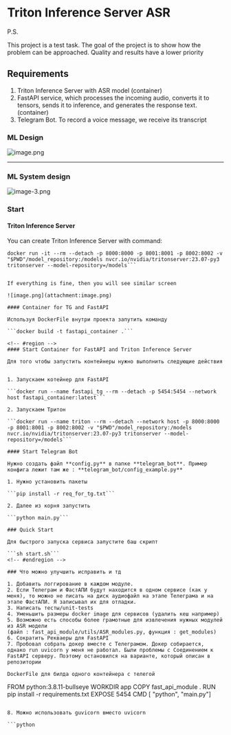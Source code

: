 # Triton Inference Server ASR

P.S.

This project is a test task. The goal of the project is to show how the problem can be approached. Quality and results have a lower priority

## Requirements

1. Triton Inference Server with ASR model (container)
2. FastAPI service, which processes the incoming audio, converts it to tensors, sends it to inference, and generates the response text. (container)
3. Telegram Bot. To record a voice message, we receive its transcript

### ML Design

![image.png](attachment:image.png)

______________________________________

### ML System design

![image-3.png](attachment:image-3.png)


### Start

#### Triton Inference Server

You can create Triton Inference Server with command:

```
docker run -it --rm --detach -p 8000:8000 -p 8001:8001 -p 8002:8002 -v "$PWD"/model_repository:/models nvcr.io/nvidia/tritonserver:23.07-py3 tritonserver --model-repository=/models```


If everything is fine, then you will see similar screen

![image.png](attachment:image.png)

#### Container for TG and FastAPI

Используя DockerFile внутри проекта запутить команду

```docker build -t fastapi_container .```

<!-- #region -->
#### Start Container for FastAPI and Triton Inference Server

Для того чтобы запустить контейнеры нужно выполнить следующие действия


1. Запускаем котейнер для FastAPI

```docker run --name fastapi_tg --rm --detach -p 5454:5454 --network host fastapi_container:latest```

2. Запускаем Тритон

```docker run --name triton --rm --detach --network host -p 8000:8000 -p 8001:8001 -p 8002:8002 -v "$PWD"/model_repository:/models nvcr.io/nvidia/tritonserver:23.07-py3 tritonserver --model-repository=/models```

#### Start Telegram Bot

Нужно создать файл **config.py** в папке **telegram_bot**. Пример конфига лежит там же : **telegram_bot/config_example.py**

1. Нужно установить пакеты

```pip install -r req_for_tg.txt```

2. Далее из корня запустить

```python main.py```

### Quick Start

Для быстрого запуска сервиса запустите баш скрипт

```sh start.sh```
<!-- #endregion -->

### Что можно улучшить исправить и тд

1. Добавить логгирование в каждом модуле. 
2. Если Телеграм и ФастАПИ будут находится в одном сервисе (как у меня), то можно не писать на диск аудиофайл на этапе Телеграма и на этапе ФастАПИ. Я записывал их для отладки. 
3. Написать тесты/unit-tests
4. Уменьшить размеры docker image для сервисов (удалить кеш например)
5. Возможно есть способы более грамотные для извлечения нужных модулей из ASR модели 
(файл : fast_api_module/utils/ASR_modules.py, функция : get_modules)
6. Сократить Рекваеры для FastAPI
7. Пробовал собрать докер вместе с Телеграмом. Докер собирается, однако run uvicorn у меня не работал. Были проблемы с Соединением к FastAPI серверу. Поэтому остановился на варианте, который описан в репозитории

DockerFile для билда одного контейнера с телегой
```
FROM python:3.8.11-bullseye
WORKDIR app
COPY fast_api_module .
RUN pip install -r requirements.txt
EXPOSE 5454
CMD [ "python", "main.py"]
```

8. Можно использовать guvicorn вместо uvicorn

```python

```
